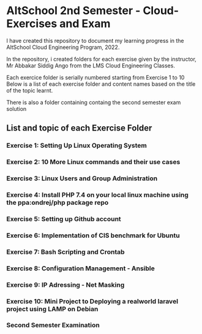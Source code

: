 # AltSchool 2nd Semester - Cloud-Exercises and Exam
I have created this repository to document my learning progress in the AltSchool Cloud Engineering Program, 2022.

In the repository, i created folders for each exercise given by the instructor, Mr Abbakar Siddig Ango from the LMS Cloud Engineering Classes.

Each exercice folder is serially numbered starting from Exercise 1 to 10 Below is a list of each exercise folder and content names based on the title of the topic learnt.

There is also a folder containing containg the second semester exam solution

## List and topic of each Exercise Folder

### Exercise 1: Setting Up Linux Operating System
### Exercise 2: 10 More Linux commands and their use cases
### Exercise 3: Linux Users and Group Administration
### Exercise 4: Install PHP 7.4 on your local linux machine using the ppa:ondrej/php package repo
### Exercise 5: Setting up Github account
### Exercise 6: Implementation of CIS benchmark for Ubuntu
### Exercise 7: Bash Scripting and Crontab
### Exercise 8: Configuration Management - Ansible
### Exercise 9: IP Adressing - Net Masking
### Exercise 10: Mini Project to Deploying a realworld laravel project using LAMP on Debian
### Second Semester Examination

